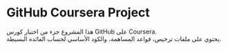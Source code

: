 # GitHub Coursera Project  
هذا المشروع جزء من اختبار كورس GitHub على Coursera.  
يحتوي على ملفات ترخيص، قواعد المساهمة، والكود الأساسي لحساب الفائدة البسيطة.
